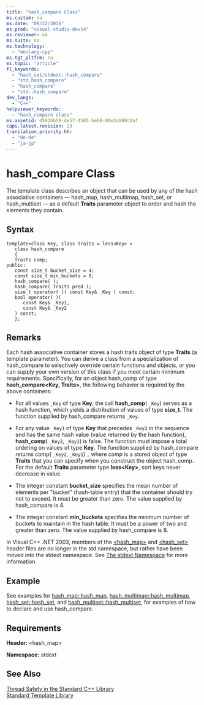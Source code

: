 ```yaml
---
title: "hash_compare Class"
ms.custom: na
ms.date: "09/22/2016"
ms.prod: "visual-studio-dev14"
ms.reviewer: na
ms.suite: na
ms.technology: 
  - "devlang-cpp"
ms.tgt_pltfrm: na
ms.topic: "article"
f1_keywords: 
  - "hash_set/stdext::hash_compare"
  - "std.hash_compare"
  - "hash_compare"
  - "std::hash_compare"
dev_langs: 
  - "C++"
helpviewer_keywords: 
  - "hash_compare class"
ms.assetid: d502bb59-de57-4585-beb9-00e3a998c0af
caps.latest.revision: 23
translation.priority.ht: 
  - "de-de"
  - "ja-jp"
---
```

# hash_compare Class
The template class describes an object that can be used by any of the hash associative containers — hash_map, hash_multimap, hash_set, or hash_multiset — as a default **Traits** parameter object to order and hash the elements they contain.  
  
## Syntax  
  
```  
template<class Key, class Traits = less<Key> >  
   class hash_compare  
   {  
   Traits comp;  
public:  
   const size_t bucket_size = 4;  
   const size_t min_buckets = 8;  
   hash_compare( );  
   hash_compare( Traits pred );  
   size_t operator( )( const Key& _Key ) const;  
   bool operator( )(   
      const Key& _Key1,  
      const Key& _Key2  
   ) const;  
   };  
```  
  
## Remarks  
 Each hash associative container stores a hash traits object of type **Traits** (a template parameter). You can derive a class from a specialization of hash_compare to selectively override certain functions and objects, or you can supply your own version of this class if you meet certain minimum requirements. Specifically, for an object hash_comp of type **hash_compare<Key, Traits>**, the following behavior is required by the above containers:  
  
-   For all values `_Key` of type **Key**, the call **hash_comp**( `_Key`) serves as a hash function, which yields a distribution of values of type **size_t**. The function supplied by hash_compare returns `_Key`.  
  
-   For any value `_Key1` of type **Key** that precedes `_Key2` in the sequence and has the same hash value (value returned by the hash function), **hash_comp**( `_Key2`, `_Key1`) is false. The function must impose a total ordering on values of type **Key**. The function supplied by hash_compare returns                         *comp*( `_Key2`, `_Key1`) `,` where                         *comp* is a stored object of type **Traits** that you can specify when you construct the object hash_comp. For the default **Traits** parameter type **less<Key\>**, sort keys never decrease in value.  
  
-   The integer constant **bucket_size** specifies the mean number of elements per "bucket" (hash-table entry) that the container should try not to exceed. It must be greater than zero. The value supplied by hash_compare is 4.  
  
-   The integer constant **min_buckets** specifies the minimum number of buckets to maintain in the hash table. It must be a power of two and greater than zero. The value supplied by hash_compare is 8.  
  
 In Visual C++ .NET 2003, members of the [<hash_map>](../VS_csharp/-hash_map-.md) and [<hash_set>](../VS_csharp/-hash_set-.md) header files are no longer in the std namespace, but rather have been moved into the stdext namespace. See [The stdext Namespace](../VS_csharp/stdext-namespace.md) for more information.  
  
## Example  
 See examples for [hash_map::hash_map](../VS_csharp/hash_map-class.md#hash_map__hash_map), [hash_multimap::hash_multimap](../VS_csharp/hash_multimap-class.md#hash_multimap__hash_multimap), [hash_set::hash_set](../VS_csharp/hash_set-class.md#hash_set__hash_set), and [hash_multiset::hash_multiset](../VS_csharp/hash_multiset-class.md#hash_multiset__hash_multiset), for examples of how to declare and use hash_compare.  
  
## Requirements  
 **Header:** <hash_map>  
  
 **Namespace:** stdext  
  
## See Also  
 [Thread Safety in the Standard C++ Library](../VS_csharp/thread-safety-in-the-c---standard-library.md)   
 [Standard Template Library](../Topic/Standard%20Template%20Library.md)